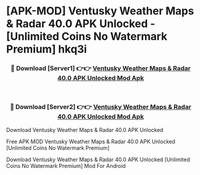 # [APK-MOD] Ventusky  Weather Maps & Radar 40.0 APK Unlocked - [Unlimited Coins No Watermark Premium] hkq3i



<div align="center">
<h3>🔴 Download [Server1] 👉👉 <a href="https://momento.my/?title=Ventusky__Weather_Maps_&_Radar_40.0_APK_Unlocked">Ventusky  Weather Maps & Radar 40.0 APK Unlocked Mod Apk</a></h3><br>

<h3>🔴 Download [Server2] 👉👉 <a href="https://momento.my/?title=Ventusky__Weather_Maps_&_Radar_40.0_APK_Unlocked">Ventusky  Weather Maps & Radar 40.0 APK Unlocked Mod Apk</a></h3>
</div>



Download Ventusky  Weather Maps & Radar 40.0 APK Unlocked 

Free APK MOD Ventusky  Weather Maps & Radar 40.0 APK Unlocked [Unlimited Coins No Watermark Premium]

Download Ventusky  Weather Maps & Radar 40.0 APK Unlocked [Unlimited Coins No Watermark Premium] Mod For Android
